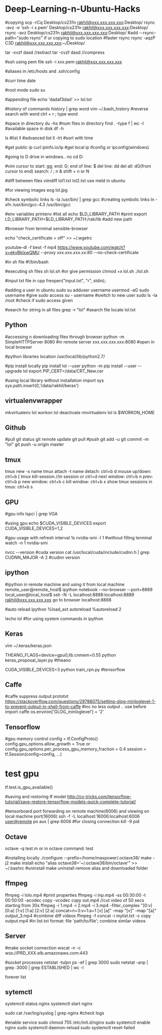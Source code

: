 # Deep-Learning-n-Ubuntu-Hacks

#copying
scp -rCq Desktop/cs231n rakhil@xxx.xxx.xxx.xxx:Desktop/
rsync -avz -e 'ssh -i x.pem' Desktop/cs231n rakhil@xxx.xxx.xxx.xxx:Desktop/
rsync -avz Desktop/cs231n rakhil@xxx.xxx.xxx.xxx:Desktop/
#add --rsync-path="sudo rsync" if ur copying to sudo location
#faster rsync
rsync -aqzP C3D rakhil@xxx.xxx.xxx.xxx:~/Desktop/

tar -xvzf dasd //extract
tar -cvzf dasd //compress

#ssh using pem file
ssh -i xxx.pem rakhil@xxx.xxx.xxx.xxx

#aliases in /etc/hosts and .ssh/config

#curr time
date

#root mode
sudo su

#appending file
echo 'dadaf3dad' >> lol.txt

#history of commands
history | grep word
vim ~/.bash_history
#reverse search with word
ctrl + r ; type word

#space in directory
du -hs
#num files in directory
find . -type f | wc -l
#available space in disk
df -h

ls #list 
ll #advanced list 
ll -lrt #sort with time 

#get public ip
curl ipinfo.io/ip
#get local ip
ifconfig or ipconfig(windows)

#going to D drive in windows.. no cd
D:

#vim
cursor to start: gg; end: G; end of line: $
del line: dd
del all: dG(from cursor to end)
search: / ; n & shift + n or N 

#diff between files
vimdiff lol1.txt lol2.txt
use meld in ubuntu

#for viewing images
eog lol.jpg

#check symbolic links
ls -la /usr/bin/ | grep gcc
#creating symbolic links
ln -sfn /usr/bin/gcc-4.3 /usr/bin/gcc

#env variables
printenv #list all
echo $LD_LIBRARY_PATH #print
export LD_LIBRARY_PATH=$LD_LIBRARY_PATH:/rak/lib #add new path

#browser from terminal
sensible-browser

echo "check_certificate = off" >> ~/.wgetrc

youtube-dl -f best -f mp4 https://www.youtube.com/watch?v=ekyBklxwQMU --proxy xxx.xxx.xxx.xx:80 --no-check-certificate

#in sh file
#!/bin/bash

#executing sh files
sh lol.sh 
#or give permission
chmod +x lol.sh
./lol.sh 

#input txt file in cpp
freopen("input.txt", "r", stdin);

#adding a user in ubuntu
sudo su
adduser username
usermod -aG sudo username #give sudo access
su - username #switch to new user
sudo ls -la /root #check if sudo access given

#search for string in all files
grep -r "lol"
#search file 
locate lol.txt


## Python
#accessing n downloading files through browser
python -m SimpleHTTPServer 8080 #in remote server
xxx.xxx.xxx.xxx:8080 #open in local browser

#python libraries location
/usr/local/lib/python2.7/

#pip install locally
pip install lol --user
python -m pip install --user --upgrade lol
export PIP_CERT=/data/CRT_New.cer

#using local library without installation
import sys
sys.path.insert(0,'/data/rakhil/keras')

## virtualenvwrapper
mkvirtualenv lol
workon lol
deactivate
rmvirtualenv lol
ls $WORKON_HOME

## Github
#pull
git status
git remote update
git pull
#push
git add -u
git commit -m "lol"
git push -u origin master

## tmux
tmux new -s name
tmux attach -t name
detach: ctrl+b d
mouse up/down: ctrl+b [
tmux kill-session //in session or ctrl+d
next window: ctrl+b n prev: ctrl+b p
new window: ctrl+b c kill window: ctrl+b x
show tmux sessions in tmux: ctrl+b s

## GPU

#gpu info
lspci | grep VGA

#using gpu
echo $CUDA_VISIBLE_DEVICES
export CUDA_VISIBLE_DEVICES=1,2

#gpu usage with refresh interval 1s
nvidia-smi -l 1
#without filling terminal
watch -n 1 nvidia-smi

nvcc --version #cuda version
cat /usr/local/cuda/include/cudnn.h | grep CUDNN_MAJOR -A 2 #cudnn version

## ipython
#ipython in remote machine and using it from local machine
remote_user@remote_host$ ipython notebook --no-browser --port=8889
local_user@local_host$ ssh -N -L localhost:8888:localhost:8889 rakhil@xxx.xxx.xxx.xxx
go to browser localhost:8888

#auto reload ipython
%load_ext autoreload
%autoreload 2

!echo lol #for using system commands in ipython

## Keras 
vim ~/.keras/keras.json

THEANO_FLAGS=device=gpu0,lib.cnmem=0.55 python keras_proposal_layer.py #theano 

CUDA_VISIBLE_DEVICES=3 python train_rpn.py #tensorflow

## Caffe
#caffe suppress output prototxt https://stackoverflow.com/questions/29788075/setting-glog-minloglevel-1-to-prevent-output-in-shell-from-caffe
#inc no less output .. use before import caffe
os.environ['GLOG_minloglevel'] = '2' 

## Tensorflow
#gpu memory control
config = tf.ConfigProto()
config.gpu_options.allow_growth = True or config.gpu_options.per_process_gpu_memory_fraction = 0.4
session = tf.Session(config=config, ...)

# test gpu 
tf.test.is_gpu_available()

#saving and restoring tf model
http://cv-tricks.com/tensorflow-tutorial/save-restore-tensorflow-models-quick-complete-tutorial/

#tensorboard port forwarding on remote machine(6006) and viewing on local machine port(16006)
ssh -f -L localhost:16006:localhost:6006 <user@remote>
ps aux | grep 6006 #for closing connection
kill -9 pid

## Octave
octave -q test.m 
or in octave command: test

#installing locally
./configure --prefix=/home/maxpower/.octave38/
make -j2
make install
echo "alias octave38='~/.octave38/bin/octave'" >> ~/.bashrc
#uninstall
make uninstall
remove alias and downloaded folder

## ffmpeg

ffmpeg -i lolo.mp4 #print properties
ffmpeg -i inp.mp4 -ss 00:30:00 -t 00:50:00 -acodec copy -vcodec copy out.mp4 //cut video of 50 secs starting from 30s
ffmpeg -i 1.mp4 -i 2.mp4 -i 3.mp4 -filter_complex "[0:v] [0:a] [1:v] [1:a] [2:v] [2:a] concat=n=3:v=1:a=1 [v] [a]" -map "[v]" -map "[a]" output_3.mp4 #combine diff videos
ffmpeg -f concat -i mylist.txt -c copy output.mp4 #in list.txt format: file 'path/to/file'; combine similar videos

## Server 
#make socket connection
wscat -n -c wss://PRD_XXX.elb.amazonaws.com:443

#socket processes
netstat -tulpn 
ps -ef | grep 3000
sudo netstat -anp | grep :3000 | grep ESTABLISHED | wc -l

forever list

## sytemctl 

systemctl status nginx
systemctl start nginx

sudo cat /var/log/syslog | grep nginx #check logs

#enable service
sudo chmod 755 /etc/init.d/nginx 
sudo systemctl enable nginx
sudo systemctl daemon-reload
sudo systemctl reset-failed